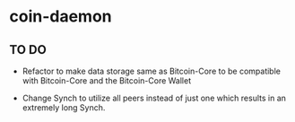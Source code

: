 coin-daemon
====

## TO DO
- Refactor to make data storage same as Bitcoin-Core to be compatible with Bitcoin-Core and the Bitcoin-Core Wallet

- Change Synch to utilize all peers instead of just one which results in an extremely long Synch.
